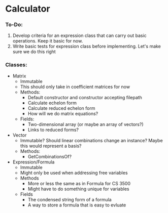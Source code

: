 # Calculator
### To-Do:
1. Develop criteria for an expression class that can carry out basic operations. Keep it basic for now.
2. Write basic tests for expression class before implementing. Let's make sure we do this right

### Classes:
- Matrix
  - Immutable
  - This should only take in coefficient matrices for now
  - Methods:
    - Default constructor and constructor accepting filepath
    - Calculate echelon form
    - Calculate reduced echelon form
    - How will we do matrix equations?
  - Fields:
    - Two-dimensional array (or maybe an array of vectors?)
    - Links to reduced forms?
- Vector
  - Immutable? Should linear combinations change an instance? Maybe this would represent a basis?
  - Methods:
    - GetCombinationsOf?
- Expression/Formula
  - Immutable
  - Might only be used when addressing free variables
  - Methods
    - More or less the same as in Formula for CS 3500
    - Might have to do something unique for variables
  - Fields
    - The condensed string form of a formula
    - A way to store a formula that is easy to evluate
